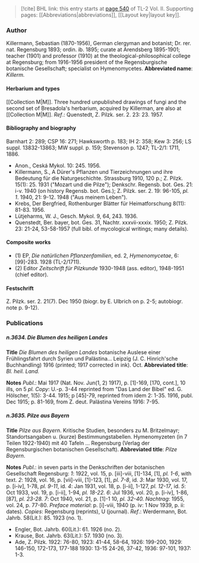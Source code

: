 > [!cite] BHL link: this entry starts at [page 540](https://www.biodiversitylibrary.org/page/33068782) of TL-2 Vol. II.
> Supporting pages: [[Abbreviations|abbreviations]], [[Layout key|layout key]].

### Author

Killermann, Sebastian (1870-1956), German clergyman and botanist; Dr. rer. nat. Regensburg 1893; ordin. ib. 1895; curate at Arendsberg 1895-1901; teacher (1901) and professor (1910) at the theological-philosophical college at Regensburg; from 1916-1956 president of the Regensburgische botanische Gesellschaft; specialist on Hymenomycetes. 
**Abbreviated name**: *Killerm.*

#### Herbarium and types

[[Collection M|M]]. Three hundred unpublished drawings of fungi and the second set of Bresadola's herbarium, acquired by Killerman, are also at [[Collection M|M]].
*Ref*.: Quenstedt, Z. Pilzk. ser. 2. 23: 23. 1957.

#### Bibliography and biography

Barnhart 2: 289; CSP 16: 271; Hawksworth p. 183; IH 2: 358; Kew 3: 256; LS suppl. 13832-13863; MW suppl. p. 159; Stevenson p. 1247; TL-2/1: 1711, 1886.
- Anon., Ceská Mykol. 10: 245. 1956.
- Killermann, S., A Dürer's Pflanzen und Tierzeichnungen und ihre Bedeutung für die Naturgeschichte. Strassburg 1910, 120 p.; Z. Pilzk. 15(1): 25. 1931 ("Mozart und die Pilze"); Denkschr. Regensb. bot. Ges. 21: i-v. 1940 (on history Regensb. bot. Ges.); Z. Pilzk. ser. 2. 19: 96-105, *pl. 1*. 1940, 21: 9-12. 1948 ("Aus meinem Leben").
- Krebs, Der Bergfried, Rothenburger Blätter für Heimatforschung 8(11): 81-83. 1956.
- Lütjeharms, W. J., Gesch. Mykol. 9, 64, 243. 1936.
- Quenstedt, Ber. bayer, bot. Ges. 31, Nachtr. xxxvii-xxxix. 1950; Z. Pilzk. 23: 21-24, 53-58-1957 (full bibl. of mycological writings; many details).

#### Composite works

- (1) EP, *Die natürlichen Pflanzenfamilien*, ed. 2, *Hymenomycetae*, 6: \[99\]-283. 1928 (TL-2/1711).
- (2) Editor *Zeitschrift für Pilzkunde* 1930-1948 (ass. editor), 1948-1951 (chief editor).

#### Festschrift

Z. Pilzk. ser. 2. 21(7). Dec 1950 (biogr. by E. Ulbrich on p. 2-5; autobiogr. note p. 9-12).

### Publications

##### n.3634. Die Blumen des heiligen Landes

**Title**
*Die Blumen des heiligen Landes* botanische Auslese einer Frühlingsfahrt durch Syrien und Palästina... Leipzig (J. C. Hinrich'sche Buchhandling) 1916 (printed; 1917 corrected in ink). Oct.
**Abbreviated title**: *Bl. heil. Land.*

**Notes**
*Publ*.: Mai 1917 (Nat. Nov. Jun(1, 2) 1917), p. \[1\]-169, \[170, cont.\], 10 ills, on 5 *pl. Copy*: U.-p. 3-44 reprinted from "Das Land der Bibel" ed. G. Hölscher, 1(5): 3-44. 1915; p \[45\]-79, reprinted from idem 2: 1-35. 1916, publ. Dec 1915; p. 81-169, from Z. deut. Palästina Vereins 1916: 7-95.

##### n.3635. Pilze aus Bayern

**Title**
*Pilze aus Bayern*. Kritische Studien, besonders zu M. Britzelmayr; Standortsangaben u. (kurze) Bestimmungstabellen. Hymenomyzeten (in 7 Teilen 1922-1940) mit 40 Tafeln ... Regensburg (Verlag der Regensburgischen botanischen Gesellschaft).
**Abbreviated title**: *Pilze Bayern*.

**Notes**
*Publ*.: in seven parts in the Denkschriften der botanischen Gesellschaft Regensburg:
*1*: 1922, vol. 15, p. \[iii\]-viii, \[1\]-134, \[1\], *pl. 1-6*, with text.
*2*: 1928, vol. 16, p. \[vii\]-viii, \[1\]-123, \[1\], *pl. 7-8*, id.
*3*: Mar 1930, vol. 17, p. \[i-iv\], 1-78, *pl. 9-11*, id.
*4*: Jan 1931, vol. 18, p. \[i-ii\], 1-127, *pl. 12-17*, id.
*5*: Oct 1933, vol. 19, p. \[i-ii\], 1-94, *pl. 18-22.*
*6*: Jul 1936, vol. 20, p. \[i-iv\], 1-86, \[87\], *pl. 23-28.*
*7*: Oct 1940, vol. 21, p. \[1\]-1 10, *pl. 32-40.*
*Nachtrag*: 1955, vol. 24, p. 77-80.
*Preface material*: p. \[i\]-viii, 1940 (p. iv: 1 Nov 1939, p. ii: dates).
*Copies*: Regensburg (reprints), U (journal).
*Ref*.: Werdermann, Bot. Jahrb. 58(Lit.): 85. 1923 (no. 1).
- Engler, Bot. Jahrb. 60(Lit.): 61. 1926 (no. 2).
- Krause, Bot. Jahrb. 63(Lit.): 57. 1930 (no. 3).
- Ade, Z. Pilzk. 1922: 76-80, 1923: 41-44, 58-64, 1926: 199-200, 1929: 146-150, 172-173, 177-188 1930: 13-15 24-26, 37-42, 1936: 97-101, 1937: 1-3.

